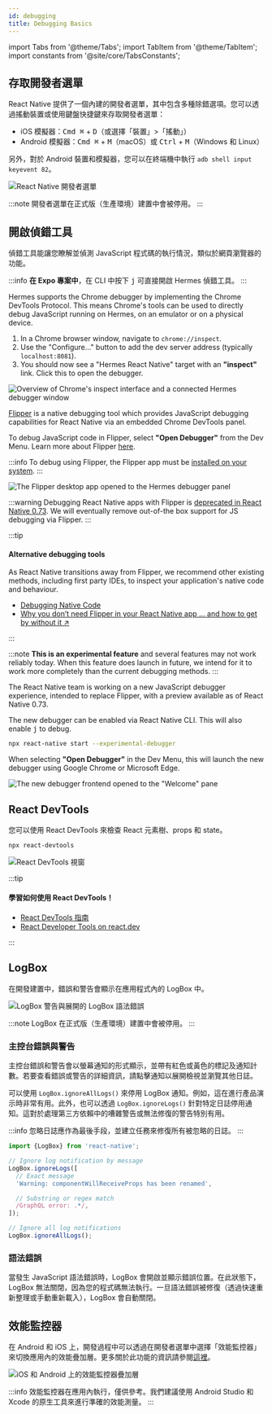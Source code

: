```yaml
---
id: debugging
title: Debugging Basics
---
```


import Tabs from '@theme/Tabs'; import TabItem from '@theme/TabItem'; import constants from '@site/core/TabsConstants';

## 存取開發者選單

React Native 提供了一個內建的開發者選單，其中包含多種除錯選項。您可以透過搖動裝置或使用鍵盤快捷鍵來存取開發者選單：

- iOS 模擬器：<kbd>Cmd ⌘</kbd> + <kbd>D</kbd>（或選擇「裝置」>「搖動」）
- Android 模擬器：<kbd>Cmd ⌘</kbd> + <kbd>M</kbd>（macOS）或 <kbd>Ctrl</kbd> + <kbd>M</kbd>（Windows 和 Linux）

另外，對於 Android 裝置和模擬器，您可以在終端機中執行 `adb shell input keyevent 82`。

![React Native 開發者選單](/docs/assets/debugging-dev-menu.jpg)

:::note
開發者選單在正式版（生產環境）建置中會被停用。
:::

## 開啟偵錯工具

偵錯工具能讓您瞭解並偵測 JavaScript 程式碼的執行情況，類似於網頁瀏覽器的功能。

:::info
**在 Expo 專案中**，在 CLI 中按下 <kbd>j</kbd> 可直接開啟 Hermes 偵錯工具。
:::

<Tabs groupId="js-debugger" queryString defaultValue={constants.defaultJsDebugger} values={constants.jsDebuggers}>
<TabItem value="hermes">

Hermes supports the Chrome debugger by implementing the Chrome DevTools Protocol. This means Chrome's tools can be used to directly debug JavaScript running on Hermes, on an emulator or on a physical device.

1. In a Chrome browser window, navigate to `chrome://inspect`.
2. Use the "Configure..." button to add the dev server address (typically `localhost:8081`).
3. You should now see a "Hermes React Native" target with an **"inspect"** link. Click this to open the debugger.

![Overview of Chrome's inspect interface and a connected Hermes debugger window](/docs/assets/debugging-hermes-debugger-instructions.jpg)

</TabItem>
<TabItem value="flipper">

[Flipper](https://fbflipper.com/) is a native debugging tool which provides JavaScript debugging capabilities for React Native via an embedded Chrome DevTools panel.

To debug JavaScript code in Flipper, select **"Open Debugger"** from the Dev Menu. Learn more about Flipper [here](https://fbflipper.com/docs/features/react-native/).

:::info
To debug using Flipper, the Flipper app must be [installed on your system](https://fbflipper.com/docs/getting-started/).
:::

![The Flipper desktop app opened to the Hermes debugger panel](/docs/assets/debugging-flipper-console.jpg)

:::warning
Debugging React Native apps with Flipper is [deprecated in React Native 0.73](https://github.com/react-native-community/discussions-and-proposals/pull/641). We will eventually remove out-of-the box support for JS debugging via Flipper.
:::

:::tip

#### Alternative debugging tools

As React Native transitions away from Flipper, we recommend other existing methods, including first party IDEs, to inspect your application's native code and behaviour.

- [Debugging Native Code](./debugging-native-code)
- <a href="https://shift.infinite.red/why-you-dont-need-flipper-in-your-react-native-app-and-how-to-get-by-without-it-3af461955109" target="_blank">Why you don’t need Flipper in your React Native app … and how to get by without it ↗</a>

:::

</TabItem>
<TabItem value="new-debugger">

:::note
**This is an experimental feature** and several features may not work reliably today. When this feature does launch in future, we intend for it to work more completely than the current debugging methods.
:::

The React Native team is working on a new JavaScript debugger experience, intended to replace Flipper, with a preview available as of React Native 0.73.

The new debugger can be enabled via React Native CLI. This will also enable <kbd>j</kbd> to debug.

```sh
npx react-native start --experimental-debugger
```

When selecting **"Open Debugger"** in the Dev Menu, this will launch the new debugger using Google Chrome or Microsoft Edge.

![The new debugger frontend opened to the "Welcome" pane](/docs/assets/debugging-debugger-welcome.jpg)

</TabItem>
</Tabs>

## React DevTools

您可以使用 React DevTools 來檢查 React 元素樹、props 和 state。

```sh
npx react-devtools
```

![React DevTools 視窗](/docs/assets/debugging-react-devtools-blank.jpg)

:::tip

#### 學習如何使用 React DevTools！

- [React DevTools 指南](./react-devtools)
- [React Developer Tools on react.dev](https://react.dev/learn/react-developer-tools)

:::

## LogBox

在開發建置中，錯誤和警告會顯示在應用程式內的 LogBox 中。

![LogBox 警告與展開的 LogBox 語法錯誤](/docs/assets/debugging-logbox.jpg)

:::note
LogBox 在正式版（生產環境）建置中會被停用。
:::

### 主控台錯誤與警告

主控台錯誤和警告會以螢幕通知的形式顯示，並帶有紅色或黃色的標記及通知計數。若要查看錯誤或警告的詳細資訊，請點擊通知以展開檢視並瀏覽其他日誌。

可以使用 `LogBox.ignoreAllLogs()` 來停用 LogBox 通知。例如，這在進行產品演示時非常有用。此外，也可以透過 `LogBox.ignoreLogs()` 針對特定日誌停用通知。這對於處理第三方依賴中的嘈雜警告或無法修復的警告特別有用。

:::info
忽略日誌應作為最後手段，並建立任務來修復所有被忽略的日誌。
:::

```js
import {LogBox} from 'react-native';

// Ignore log notification by message
LogBox.ignoreLogs([
  // Exact message
  'Warning: componentWillReceiveProps has been renamed',

  // Substring or regex match
  /GraphQL error: .*/,
]);

// Ignore all log notifications
LogBox.ignoreAllLogs();
```

### 語法錯誤

當發生 JavaScript 語法錯誤時，LogBox 會開啟並顯示錯誤位置。在此狀態下，LogBox 無法關閉，因為您的程式碼無法執行。一旦語法錯誤被修復（透過快速重新整理或手動重新載入），LogBox 會自動關閉。

## 效能監控器

在 Android 和 iOS 上，開發過程中可以透過在開發者選單中選擇「效能監控器」來切換應用內的效能疊加層。更多關於此功能的資訊請參閱[這裡](/docs/performance)。

![iOS 和 Android 上的效能監控器疊加層](/docs/assets/debugging-performance-monitor.jpg)

:::info
效能監控器在應用內執行，僅供參考。我們建議使用 Android Studio 和 Xcode 的原生工具來進行準確的效能測量。
:::